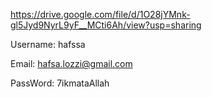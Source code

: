 https://drive.google.com/file/d/1O28jYMnk-gl5Jyd9NyrL9yF__MCti6Ah/view?usp=sharing

Username: hafssa  

Email: hafsa.lozzi@gmail.com  

PassWord: 7ikmataAllah

